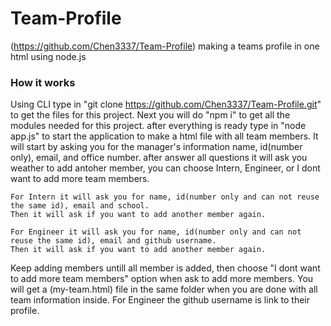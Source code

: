 # Team-Profile
(https://github.com/Chen3337/Team-Profile)
making a teams profile in one html using node.js
### How it works
Using CLI type in "git clone https://github.com/Chen3337/Team-Profile.git" to get the files for this project.
Next you will do "npm i" to get all the modules needed for this project.
after everything is ready type in "node app.js" to start the application to make a html file with all team members.
It will start by asking you for the manager's information name, id(number only), email, and office number.
after answer all questions it will ask you weather to add antoher member, you can choose Intern, Engineer, or I dont want to add        more team members.

    For Intern it will ask you for name, id(number only and can not reuse the same id), email and school. 
    Then it will ask if you want to add another member again.
    
    For Engineer it will ask you for name, id(number only and can not reuse the same id), email and github username.
    Then it will ask if you want to add another member again.

Keep adding members untill all member is added, then choose "I dont want to add more team members" option when ask to add more members.
You will get a (my-team.html) file in the same folder when you are done with all team information inside.
For Engineer the github username is link to their profile.
